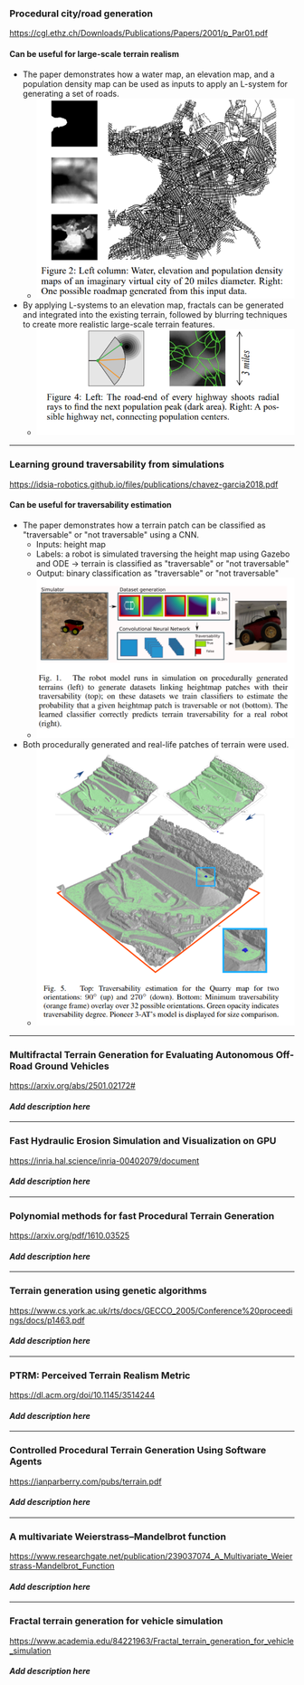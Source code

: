### Procedural city/road generation  
<https://cgl.ethz.ch/Downloads/Publications/Papers/2001/p_Par01.pdf>  
#### Can be useful for large-scale terrain realism
- The paper demonstrates how a water map, an elevation map, and a population density map can be used as inputs to apply an L-system for generating a set of roads.  
  - ![Roadmap generated from water + elevation + population density maps](images/p1i1.png)  
- By applying L-systems to an elevation map, fractals can be generated and integrated into the existing terrain, followed by blurring techniques to create more realistic large-scale terrain features.  
  - ![Highways generated from a population density map](images/p1i2.png)
---
### Learning ground traversability from simulations  
<https://idsia-robotics.github.io/files/publications/chavez-garcia2018.pdf>  
#### Can be useful for traversability estimation
- The paper demonstrates how a terrain patch can be classified as "traversable" or "not traversable" using a CNN.
  - Inputs: height map
  - Labels: a robot is simulated traversing the height map using Gazebo and ODE -> terrain is classified as "traversable" or "not traversable"
  - Output: binary classification as "traversable" or "not traversable"
  - ![CNN traversability training](images/p2i1.png)
- Both procedurally generated and real-life patches of terrain were used.
  - ![CNN output on real-life terrain](images/p2i2.png)
---

### Multifractal Terrain Generation for Evaluating Autonomous Off-Road Ground Vehicles  
<https://arxiv.org/abs/2501.02172#>  
#### _Add description here_

---

### Fast Hydraulic Erosion Simulation and Visualization on GPU  
<https://inria.hal.science/inria-00402079/document>  
#### _Add description here_

---

### Polynomial methods for fast Procedural Terrain Generation  
<https://arxiv.org/pdf/1610.03525>  
#### _Add description here_

---

### Terrain generation using genetic algorithms  
<https://www.cs.york.ac.uk/rts/docs/GECCO_2005/Conference%20proceedings/docs/p1463.pdf>  
#### _Add description here_

---

### PTRM: Perceived Terrain Realism Metric  
<https://dl.acm.org/doi/10.1145/3514244>  
#### _Add description here_

---

### Controlled Procedural Terrain Generation Using Software Agents  
<https://ianparberry.com/pubs/terrain.pdf>  
#### _Add description here_

---

### A multivariate Weierstrass–Mandelbrot function  
<https://www.researchgate.net/publication/239037074_A_Multivariate_Weierstrass-Mandelbrot_Function>  
#### _Add description here_

---

### Fractal terrain generation for vehicle simulation  
<https://www.academia.edu/84221963/Fractal_terrain_generation_for_vehicle_simulation>  
#### _Add description here_
